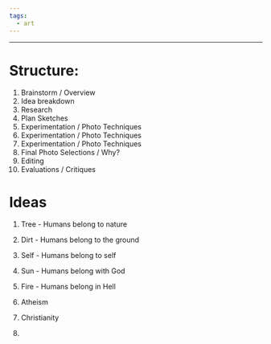 ```yaml
---
tags:
  - art
---
```

___
# Structure:
1. Brainstorm / Overview
2. Idea breakdown
3. Research
4. Plan Sketches
5. Experimentation / Photo Techniques
6. Experimentation / Photo Techniques
7. Experimentation / Photo Techniques
8. Final Photo Selections / Why?
9. Editing
10. Evaluations / Critiques


# Ideas
1. Tree - Humans belong to nature

2. Dirt - Humans belong to the ground

3. Self - Humans belong to self

4. Sun - Humans belong with God

5. Fire - Humans belong in Hell

1. Atheism
2. Christianity
3. 